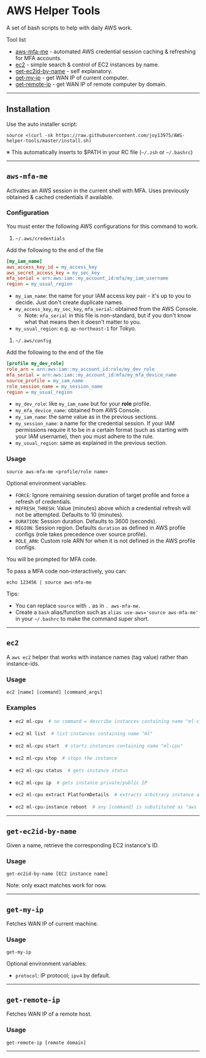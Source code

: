 # AWS Helper Tools
A set of bash scripts to help with daily AWS work.

Tool list
* [aws-mfa-me](#aws-mfa-me) - automated AWS credential session caching & refreshing for MFA accounts.
* [ec2](#ec2) - simple search & control of EC2 instances by name.
* [get-ec2id-by-name](#get-ec2id-by-name) - self explanatory.
* [get-my-ip](#get-my-ip) - get WAN IP of current computer.
* [get-remote-ip](#get-remote-ip) - get WAN IP of remote computer by domain.

---

## Installation

Use the auto installer script:
```shell
source <(curl -sk https://raw.githubusercontent.com/joy13975/AWS-helper-tools/master/install.sh)
```
※ This automatically inserts to $PATH in your RC file (`~/.zsh` or `~/.bashrc`)


---

## `aws-mfa-me`

Activates an AWS session in the current shell with MFA.
Uses previously obtained & cached credentials if available.

### Configuration

You must enter the following AWS configurations for this command to work.
1. `~/.aws/credentials`

Add the following to the end of the file
```ini
[my_iam_name]
aws_access_key_id = my_access_key
aws_secret_access_key = my_sec_key
mfa_serial = arn:aws:iam::my_account_id:mfa/my_iam_username
region = my_usual_region
```

* `my_iam_name`: the name for your IAM access key pair - it's up to you to decide. Just don't create duplicate names.
* `my_access_key`, `my_sec_key`, `mfa_serial`: obtained from the AWS Console.
    * Note: `mfa_serial` in this file is non-standard, but if you don't know what that means then it doesn't matter to you.
* `my_usual_region`: e.g. `ap-northeast-1` for Tokyo.

1. `~/.aws/config`

Add the following to the end of the file
```ini
[profile my_dev_role]
role_arn = arn:aws:iam::my_account_id:role/my_dev_role
mfa_serial = arn:aws:iam::my_account_id:mfa/my_mfa_device_name
source_profile = my_iam_name
role_session_name = my_session_name
region = my_usual_region
```
* `my_dev_role`: like `my_iam_name` but for your **role** profile.
* `my_mfa_device_name`: obtained from AWS Console.
* `my_iam_name`: the same value as in the previous sections.
* `my_session_name`: a name for the credential session. If your IAM permissions require it to be in a certain format (such as starting with your IAM username), then you must adhere to the rule.
* `my_usual_region`: same as explained in the previous section.

### Usage
```shell
source aws-mfa-me <profile/role name>
```

Optional environment variables:
* `FORCE`: Ignore remaining session duration of target profile and force a refresh of credentials.
* `REFRESH_THRESH`: Value (minutes) above which a credential refresh will not be attempted. Defaults to 10 (minutes).
* `DURATION`: Session duration. Defaults to 3600 (seconds).
* `REGION`: Session region. Defaults `duration` as defined in AWS profile configs (role takes precedence over source profile).
* `ROLE_ARN`: Custom role ARN for when it is not defined in the AWS profile configs.

You will be prompted for MFA code. 

To pass a MFA code non-interactively, you can:
```shell
echo 123456 | source aws-mfa-me
```

Tips:
* You can replace `source` with `.` as in `. aws-mfa-me`.
* Create a `bash` alias/function such as `alias use-aws='source aws-mfa-me'` in your `~/.bashrc` to make the command super short.

---
## `ec2`

A `aws ec2` helper that works with instance names (tag value) rather than instance-ids.

### Usage
`ec2 [name] [command] [command_args]`

### Examples
*   ```bash
    ec2 ml-cpu  # no command = describe instances containing name "ml-cpu"
    ```
*   ```bash
    ec2 ml list  # list instances containing name "ml"
    ```
*   ```bash
    ec2 ml-cpu start  # starts instances containing name "ml-cpu"
    ```
*   ```bash
    ec2 ml-cpu stop  # stops the instance
    ```
*   ```bash
    ec2 ml-cpu status  # gets instance status
    ```
*   ```bash
    ec2 ml-cpu ip  # gets instance private/public IP
    ```
*   ```bash
    ec2 ml-cpu extract PlatformDetails  # extracts arbitrary instance attribute (find keys from describe command)
    ```
*   ```bash
    ec2 ml-cpu-instance reboot  # any [command] is substituted as "aws ec2 [command]-instances ..."
    ```

---
## `get-ec2id-by-name`

Given a name, retrieve the corresponding EC2 instance's ID.

### Usage
`get-ec2id-by-name [EC2 instance name]`

Note: only exact matches work for now.

---
## `get-my-ip`

Fetches WAN IP of current machine.

### Usage
`get-my-ip`

Optional environment variables:
* `protocol`: IP protocol; `ipv4` by default.
---

## `get-remote-ip`

Fetches WAN IP of a remote host.

### Usage
`get-remote-ip [remote domain]`

---

